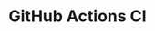 # GitHub Actions CI





























































































































































































































































































































































































































































































































































































































































































































































































































































































































































































































































































































































